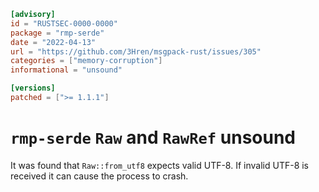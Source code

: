 ```toml
[advisory]
id = "RUSTSEC-0000-0000"
package = "rmp-serde"
date = "2022-04-13"
url = "https://github.com/3Hren/msgpack-rust/issues/305"
categories = ["memory-corruption"]
informational = "unsound"

[versions]
patched = [">= 1.1.1"]
```

# `rmp-serde` `Raw` and `RawRef` unsound

It was found that `Raw::from_utf8` expects valid UTF-8. If invalid UTF-8 is received it can cause the process to crash.

